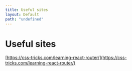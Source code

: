 ```yaml
---
title: Useful sites
layout: Default
path: "undefined"
---
```


# Useful sites

[https://css-tricks.com/learning-react-router/](https://css-tricks.com/learning-react-router/)